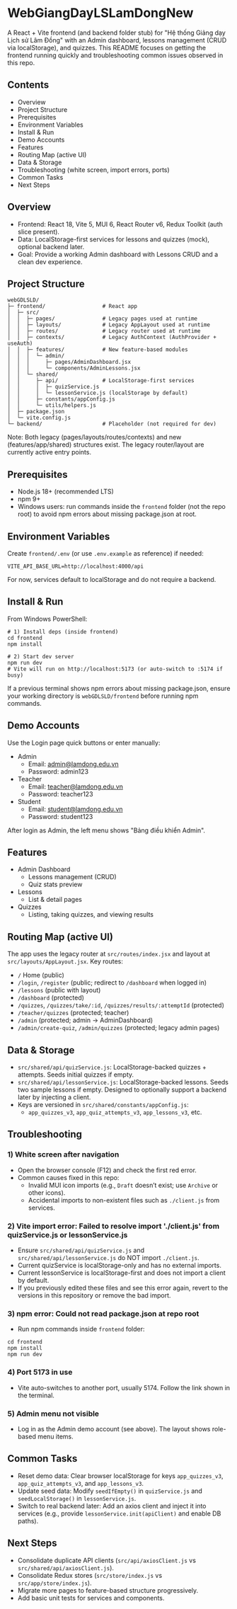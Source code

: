 # WebGiangDayLSLamDongNew

A React + Vite frontend (and backend folder stub) for "Hệ thống Giảng dạy Lịch sử Lâm Đồng" with an Admin dashboard, lessons management (CRUD via localStorage), and quizzes. This README focuses on getting the frontend running quickly and troubleshooting common issues observed in this repo.

## Contents
- Overview
- Project Structure
- Prerequisites
- Environment Variables
- Install & Run
- Demo Accounts
- Features
- Routing Map (active UI)
- Data & Storage
- Troubleshooting (white screen, import errors, ports)
- Common Tasks
- Next Steps

## Overview
- Frontend: React 18, Vite 5, MUI 6, React Router v6, Redux Toolkit (auth slice present).
- Data: LocalStorage-first services for lessons and quizzes (mock), optional backend later.
- Goal: Provide a working Admin dashboard with Lessons CRUD and a clean dev experience.

## Project Structure
```
webGDLSLD/
├─ frontend/                  # React app
│  ├─ src/
│  │  ├─ pages/               # Legacy pages used at runtime
│  │  ├─ layouts/             # Legacy AppLayout used at runtime
│  │  ├─ routes/              # Legacy router used at runtime
│  │  ├─ contexts/            # Legacy AuthContext (AuthProvider + useAuth)
│  │  ├─ features/            # New feature-based modules
│  │  │  └─ admin/
│  │  │     ├─ pages/AdminDashboard.jsx
│  │  │     └─ components/AdminLessons.jsx
│  │  └─ shared/
│  │     ├─ api/              # LocalStorage-first services
│  │     │  ├─ quizService.js
│  │     │  └─ lessonService.js (localStorage by default)
│  │     ├─ constants/appConfig.js
│  │     └─ utils/helpers.js
│  ├─ package.json
│  └─ vite.config.js
└─ backend/                   # Placeholder (not required for dev)
```

Note: Both legacy (pages/layouts/routes/contexts) and new (features/app/shared) structures exist. The legacy router/layout are currently active entry points.

## Prerequisites
- Node.js 18+ (recommended LTS)
- npm 9+
- Windows users: run commands inside the `frontend` folder (not the repo root) to avoid npm errors about missing package.json at root.

## Environment Variables
Create `frontend/.env` (or use `.env.example` as reference) if needed:
```
VITE_API_BASE_URL=http://localhost:4000/api
```
For now, services default to localStorage and do not require a backend.

## Install & Run
From Windows PowerShell:

```
# 1) Install deps (inside frontend)
cd frontend
npm install

# 2) Start dev server
npm run dev
# Vite will run on http://localhost:5173 (or auto-switch to :5174 if busy)
```

If a previous terminal shows npm errors about missing package.json, ensure your working directory is `webGDLSLD/frontend` before running npm commands.

## Demo Accounts
Use the Login page quick buttons or enter manually:
- Admin
  - Email: admin@lamdong.edu.vn
  - Password: admin123
- Teacher
  - Email: teacher@lamdong.edu.vn
  - Password: teacher123
- Student
  - Email: student@lamdong.edu.vn
  - Password: student123

After login as Admin, the left menu shows "Bảng điều khiển Admin".

## Features
- Admin Dashboard
  - Lessons management (CRUD)
  - Quiz stats preview
- Lessons
  - List & detail pages
- Quizzes
  - Listing, taking quizzes, and viewing results

## Routing Map (active UI)
The app uses the legacy router at `src/routes/index.jsx` and layout at `src/layouts/AppLayout.jsx`. Key routes:
- `/` Home (public)
- `/login`, `/register` (public; redirect to `/dashboard` when logged in)
- `/lessons` (public with layout)
- `/dashboard` (protected)
- `/quizzes`, `/quizzes/take/:id`, `/quizzes/results/:attemptId` (protected)
- `/teacher/quizzes` (protected; teacher)
- `/admin` (protected; admin → AdminDashboard)
- `/admin/create-quiz`, `/admin/quizzes` (protected; legacy admin pages)

## Data & Storage
- `src/shared/api/quizService.js`: LocalStorage-backed quizzes + attempts. Seeds initial quizzes if empty.
- `src/shared/api/lessonService.js`: LocalStorage-backed lessons. Seeds two sample lessons if empty. Designed to optionally support a backend later by injecting a client.
- Keys are versioned in `src/shared/constants/appConfig.js`:
  - `app_quizzes_v3`, `app_quiz_attempts_v3`, `app_lessons_v3`, etc.

## Troubleshooting

### 1) White screen after navigation
- Open the browser console (F12) and check the first red error.
- Common causes fixed in this repo:
  - Invalid MUI icon imports (e.g., `Draft` doesn’t exist; use `Archive` or other icons).
  - Accidental imports to non-existent files such as `./client.js` from services.

### 2) Vite import error: Failed to resolve import './client.js' from quizService.js or lessonService.js
- Ensure `src/shared/api/quizService.js` and `src/shared/api/lessonService.js` do NOT import `./client.js`.
- Current quizService is localStorage-only and has no external imports.
- Current lessonService is localStorage-first and does not import a client by default.
- If you previously edited these files and see this error again, revert to the versions in this repository or remove the bad import.

### 3) npm error: Could not read package.json at repo root
- Run npm commands inside `frontend` folder:
```
cd frontend
npm install
npm run dev
```

### 4) Port 5173 in use
- Vite auto-switches to another port, usually 5174. Follow the link shown in the terminal.

### 5) Admin menu not visible
- Log in as the Admin demo account (see above). The layout shows role-based menu items.

## Common Tasks
- Reset demo data: Clear browser localStorage for keys `app_quizzes_v3`, `app_quiz_attempts_v3`, and `app_lessons_v3`.
- Update seed data: Modify `seedIfEmpty()` in `quizService.js` and `seedLocalStorage()` in `lessonService.js`.
- Switch to real backend later: Add an axios client and inject it into services (e.g., provide `lessonService.init(apiClient)` and enable DB paths).

## Next Steps
- Consolidate duplicate API clients (`src/api/axiosClient.js` vs `src/shared/api/axiosClient.js`).
- Consolidate Redux stores (`src/store/index.js` vs `src/app/store/index.js`).
- Migrate more pages to feature-based structure progressively.
- Add basic unit tests for services and components.

